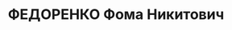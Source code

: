 ---
title: ФЕДОРЕНКО Фома Никитович
description: 'Род. в 1902, Украина, Днепропетровская обл., ст. Гуляй-Поле, русский.
  Проживал: г. Свердловск.

  Арестован 12.07.1937. Обв.: вредительство, терр., антисоветская деятельность. Приговор:
  17.01.1938 – ВМН с конфискацией имущества. Расстрелян 17.01.1938'
---